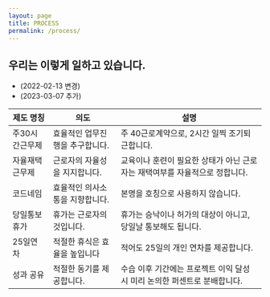```yaml
---
layout: page
title: PROCESS
permalink: /process/
---
```


## 우리는 이렇게 일하고 있습니다. 
- (2022-02-13 변경)
- (2023-03-07 추가)

| 제도 명칭    | 의도                | 설명                                         |
|----------|-------------------|--------------------------------------------|
| 주30시간근무제 | 효율적인 업무진행을 추구합니다. | 주 40근로계약으로, 2시간 일찍 조기퇴근합니다.                |
| 자율재택근무제  | 근로자의 자율성을 지지합니다.  | 교육이나 훈련이 필요한 상태가 아닌 근로자는 재택여부를 자율적으로 정합니다. |
| 코드네임     | 효율적인 의사소통을 지향합니다. | 본명을 호칭으로 사용하지 않습니다.                        |
| 당일통보휴가   | 휴가는 근로자의 것입니다.    | 휴가는 승낙이나 허가의 대상이 아니고, 당일날 통보해도 됩니다.        |
| 25일연차    | 적절한 휴식은 효율을 높입니다  | 적어도 25일의 개인 연차를 제공합니다.                     |
| 성과 공유    | 적절한 동기를 제공합니다.    | 수습 이후 기간에는 프로젝트 이익 달성 시 미리 논의한 퍼센트로 분배합니다. |
